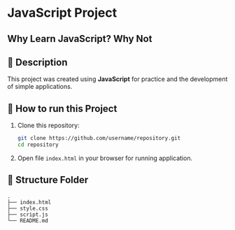 # JavaScript Project
## Why Learn JavaScript? Why Not

## 📌 Description

This project was created using **JavaScript** for practice and the development of simple applications.

## 🚀 How to run this Project

1.  Clone this repository:

    ``` bash
    git clone https://github.com/username/repository.git
    cd repository
    ```

2.  Open file `index.html` in your browser for running application.

## 📂 Structure Folder

    .
    ├── index.html
    ├── style.css
    ├── script.js
    └── README.md
